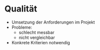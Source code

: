 # Qualität

- Umsetzung der Anforderungen im Projekt
- Probleme:
  - schlecht messbar
  - nicht vergleichbar
- Konkrete Kriterien notwendig
